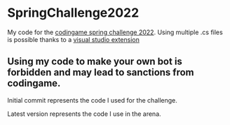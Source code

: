 # SpringChallenge2022
My code for the [codingame spring challenge 2022](https://www.codingame.com/contests/spring-challenge-2022). Using multiple .cs files is possible thanks to a [visual studio extension](https://github.com/dk588/CodingGameExtension)

## Using my code to make your own bot is forbidden and may lead to sanctions from codingame.

Initial commit represents the code I used for the challenge.

Latest version represents the code I use in the arena.

